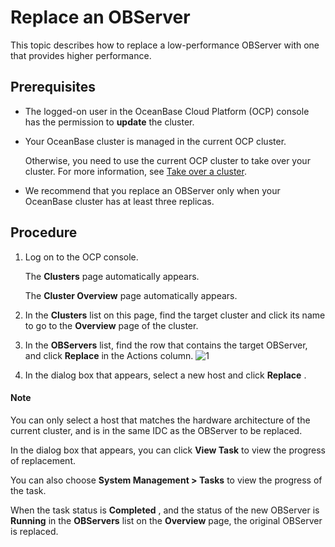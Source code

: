 Replace an OBServer 
========================================

This topic describes how to replace a low-performance OBServer with one that provides higher performance. 

Prerequisites 
----------------------------------

* The logged-on user in the OceanBase Cloud Platform (OCP) console has the permission to **update** the cluster.

  

* Your OceanBase cluster is managed in the current OCP cluster. 

  Otherwise, you need to use the current OCP cluster to take over your cluster. For more information, see [Take over a cluster](../1.takeover-cluster.md).
  

* We recommend that you replace an OBServer only when your OceanBase cluster has at least three replicas.

  




Procedure 
------------------------------

1. Log on to the OCP console. 

   The **Clusters** page automatically appears. 

   The **Cluster Overview** page automatically appears.
   

2. In the **Clusters** list on this page, find the target cluster and click its name to go to the **Overview** page of the cluster.

   

3. In the **OBServers** list, find the row that contains the target OBServer, and click **Replace** in the Actions column. ![1](https://help-static-aliyun-doc.aliyuncs.com/assets/img/en-US/7004306461/p399401.png)

   

4. In the dialog box that appears, select a new host and click **Replace** . 

  <main id="notice" type='explain'>
    <h4>Note</h4>
    <p>You can only select a host that matches the hardware architecture of the current cluster, and is in the same IDC as the OBServer to be replaced.</p>
  </main>

   In the dialog box that appears, you can click **View Task** to view the progress of replacement. 

   You can also choose **System Management \> Tasks** to view the progress of the task. 

   When the task status is **Completed** , and the status of the new OBServer is **Running** in the **OBServers** list on the **Overview** page, the original OBServer is replaced.
   




